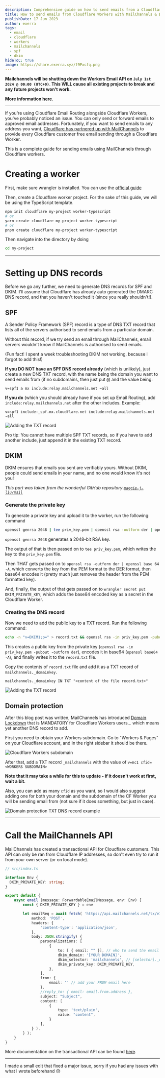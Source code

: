 ```yaml
---
description: Comprehensive guide on how to send emails from a Cloudflare Worker with MailChannels with proper DKIM.
title: How to send emails from Cloudflare Workers with MailChannels & DKIM
publishDate: 17 Jun 2023
author: exerra
tags:
  - email
  - cloudflare
  - workers
  - mailchannels
  - spf
  - dkim
hideToC: true
image: https://share.exerra.xyz/f9Pxcfq.png
---
```


**Mailchannels will be shutting down the Workers Email API on `July 1st 2024 @ 00:00 (UTC+0)`. This WILL cause all existing projects to break and any future projects won't work.**

**More information [here](https://support.mailchannels.com/hc/en-us/articles/26814255454093-End-of-Life-Notice-Cloudflare-Workers).** 

---

If you're using Cloudflare Email Routing alongside Cloudflare Workers, you've probably noticed an issue. You can only send or forward emails to approved email addresses. Fortunately, if you want to send emails to any address you want, [Cloudflare has partnered up with MailChannels](https://blog.mailchannels.com/mailchannels-enables-free-email-sending-for-cloudflare-workers-customers) to provide every Cloudflare customer free email sending through a Cloudflare Worker.

This is a complete guide for sending emails using MailChannels through Cloudflare workers.

# Creating a worker

First, make sure wrangler is installed. You can use the [official guide](https://developers.cloudflare.com/workers/wrangler/get-started/)

Then, create a Cloudflare worker project. For the sake of this guide, we will be using the TypeScript template.
```sh
npm init cloudflare my-project worker-typescript
# or
yarn create cloudflare my-project worker-typescript
# or
pnpm create cloudflare my-project worker-typescript
```

Then navigate into the directory by doing 
```sh
cd my-project
```

---

# Setting up DNS records

Before we go any further, we need to generate DNS records for SPF and DKIM. I'll assume that Cloudflare has already auto generated the DMARC DNS record, and that you haven't touched it (since you really shouldn't!).

## SPF

A Sender Policy Framework (SPF) record is a type of DNS TXT record that lists all of the servers authorised to send emails from a particular domain.

Without this record, if we try send an email through MailChannels, email servers wouldn't know if MailChannels is authorised to send emails.

(Fun fact! I spent a week troubleshooting DKIM not working, because I forgot to add this!)

**If you DO NOT have an SPF DNS record already** (which is unlikely), just create a new DNS TXT record, with the name being the domain you want to send emails from (if no subdomains, then just put `@`) and the value being:

```
v=spf1 a mx include:relay.mailchannels.net ~all
```

**If you do** (which you should already have if you set up Email Routing), add `include:relay.mailchannels.net` after the other includes. Example:

```
v=spf1 include:_spf.mx.cloudflare.net include:relay.mailchannels.net ~all
```

![Adding the TXT record](https://share.exerra.xyz/hDOWMYA.png)

Pro tip: You cannot have multiple SPF TXT records, so if you have to add another include, just append it in the existing TXT record.

## DKIM

DKIM ensures that emails you sent are verifiably yours. Without DKIM, people could send emails in your name, and no one would know it's not you!

*This part was taken from the wonderful GitHub repository [`maggie-j-liu/mail`](https://github.com/maggie-j-liu/mail/tree/main#readme)*

### Generate the private key

To generate a private key and upload it to the worker, run the following command
```sh
openssl genrsa 2048 | tee priv_key.pem | openssl rsa -outform der | openssl base64 -A | wrangler secret put DKIM_PRIVATE_KEY
```

`openssl genrsa 2048` generates a 2048-bit RSA key.

The output of that is then passed on to `tee priv_key.pem`, which writes the key to the `priv_key.pem` file.

Then THAT gets passed on to `openssl rsa -outform der | openssl base 64 -A`, which converts the key from the PEM format to the DER format, then base64 encodes it (pretty much just removes the header from the PEM formatted key).

And, finally, the output of that gets passed on to `wrangler secret put DKIM_PRIVATE_KEY`, which adds the base64 encoded key as a secret in the Cloudflare Worker.

### Creating the DNS record

Now we need to add the public key to a TXT record. Run the following command:
```sh
echo -n "v=DKIM1;p=" > record.txt && openssl rsa -in priv_key.pem -pubout -outform der | openssl base64 -A >> record.txt
```

This creates a public key from the private key (`openssl rsa -in priv_key.pem -pubout -outform der`), encodes it in base64 (`openssl base64 -A`), and finally writes it to the `record.txt` file.

Copy the contents of `record.txt` file and add it as a TXT record of `mailchannels._domainkey`.
```
mailchannels._domainkey IN TXT "<content of the file record.txt>"
```

![Adding the TXT record](https://github.com/maggie-j-liu/mail/raw/main/dns.png)

## Domain protection

After this blog post was written, MailChannels has introduced [Domain Lockdown](https://support.mailchannels.com/hc/en-us/articles/16918954360845-Secure-your-domain-name-against-spoofing-with-Domain-Lockdown-) that is MANDATORY for Cloudflare Workers users… which means yet another DNS record to add.

First you need to obtain your Workers subdomain. Go to "Workers & Pages" on your Cloudflare account, and in the right sidebar it should be there.

![Cloudflare Workers subdomain](https://share.exerra.xyz/sjXluJ2.png)

After that, add a TXT record `_mailchannels` with the value of `v=mc1 cfid=<WORKERS SUBDOMAIN>`

**Note that it may take a while for this to update - if it doesn't work at first, wait a bit.**

Also, you can add as many `cfid` as you want, so I would also suggest adding one for both your domain and the subdomain of the CF Worker you will be sending email from (not sure if it does something, but just in case). 

![Domain protection TXT DNS record example](https://share.exerra.xyz/azfwwKa.png)

---

# Call the MailChannels API

MailChannels has created a transactional API for Cloudflare customers. This API can only be ran from Cloudflare IP addresses, so don't even try to run it from your own server (or on local mode).

```ts
// src/index.ts

interface Env {
  DKIM_PRIVATE_KEY: string;
}

export default {
    async email (message: ForwardableEmailMessage, env: Env) {
        const { DKIM_PRIVATE_KEY } = env

        let emailReq = await fetch( 'https://api.mailchannels.net/tx/v1/send', {
            method: 'POST',
            headers: {
                'content-type': 'application/json',
            },
            body: JSON.stringify( {
                personalizations: [
                    {
                        to: [ { email: "" }], // who to send the email to, add your own recipient
                        dkim_domain: '[YOUR DOMAIN]',
                        dkim_selector: 'mailchannels', // [selector]._domainkey.yourdomain.com
                        dkim_private_key: DKIM_PRIVATE_KEY,
                    },
                ],
                from: {
                    email: '' // add your FROM email here
                },
                //reply_to: { email: email.from.address },
                subject: "Subject",
                content: [
                    {
                        type: 'text/plain',
                        value: "content",
                    }
                ],
            } ),
        } );
    }
}
```

More documentation on the transactional API can be found [here](https://api.mailchannels.net/tx/v1/documentation).

---

I made a small edit that fixed a major issue, sorry if you had any issues with what I wrote beforehand 😥